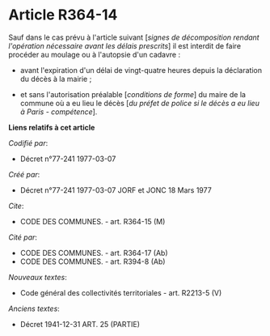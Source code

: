 # Article R364-14

Sauf dans le cas prévu à l'article suivant [*signes de décomposition rendant l'opération nécessaire avant les délais
prescrits*] il est interdit de faire procéder au moulage ou à l'autopsie d'un cadavre :

- avant l'expiration d'un délai de vingt-quatre heures depuis la déclaration du décès à la mairie ;

- et sans l'autorisation préalable [*conditions de forme*] du maire de la commune où a eu lieu le décès [*du préfet de police
si le décès a eu lieu à Paris - compétence*].

**Liens relatifs à cet article**

_Codifié par_:

  - Décret n°77-241 1977-03-07

_Créé par_:

  - Décret n°77-241 1977-03-07 JORF et JONC 18 Mars 1977

_Cite_:

  - CODE DES COMMUNES. - art. R364-15 (M)

_Cité par_:

  - CODE DES COMMUNES. - art. R364-17 (Ab)
  - CODE DES COMMUNES. - art. R394-8 (Ab)

_Nouveaux textes_:

  - Code général des collectivités territoriales - art. R2213-5 (V)

_Anciens textes_:

  - Décret  1941-12-31 ART. 25 (PARTIE)
